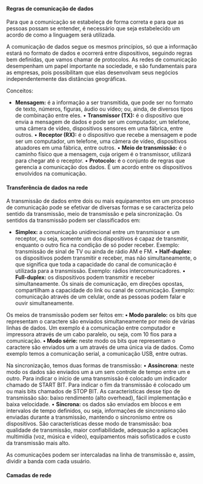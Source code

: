 #### Regras de comunicação de dados


Para que a comunicação se estabeleça de forma correta e para que as pessoas possam se entender, é necessário que seja estabelecido um acordo de como a linguagem será utilizada.

A comunicação de dados segue os mesmos princípios, só que a informação estará no formato de dados e ocorrerá entre dispositivos, seguindo regras bem definidas, que vamos chamar de protocolos. As redes de comunicação desempenham um papel importante na sociedade, e são fundamentais para as empresas, pois possibilitam que elas desenvolvam seus negócios independentemente das distâncias geográficas.

Conceitos:
- **Mensagem:** é a informação a ser transmitida, que pode ser no
formato de texto, números, figuras, áudio ou vídeo; ou, ainda, de
diversos tipos de combinação entre eles.
• **Transmissor (TX):** é o dispositivo que envia a mensagem de dados e pode ser um computador, um telefone, uma câmera de vídeo, dispositivos sensores em uma fábrica, entre outros.
• **Receptor (RX):** é o dispositivo que recebe a mensagem e pode
ser um computador, um telefone, uma câmera de vídeo, dispositivos atuadores em uma fábrica, entre outros.
• **Meio de transmissão:** é o caminho físico que a mensagem, cuja
origem é o transmissor, utilizará para chegar até o receptor.
• **Protocolo:** é o conjunto de regras que gerencia a comunicação
dos dados. É um acordo entre os dispositivos envolvidos na
comunicação.

#### Transferência de dados na rede
A transmissão de dados entre dois ou mais equipamentos em um processo de comunicação pode se efetivar de diversas formas e se caracteriza pelo sentido da transmissão, meio de transmissão e pela sincronização. Os sentidos da transmissão podem ser classificados em:

- **Simplex:** a comunicação unidirecional entre um transmissor e
um receptor, ou seja, somente um dos dispositivos é capaz de
transmitir, enquanto o outro fica na condição de só poder receber.
Exemplo: transmissão de sinal de TV ou ainda de rádio AM e FM.
• **Half-duplex:** os dispositivos podem transmitir e receber, mas não
simultaneamente, o que significa que toda a capacidade do canal
de comunicação é utilizada para a transmissão. Exemplo: rádios
intercomunicadores.
• **Full-duplex:** os dispositivos podem transmitir e receber simultaneamente. Os sinais de comunicação, em direções opostas, compartilham a capacidade do link ou canal de comunicação.
Exemplo: comunicação através de um celular, onde as pessoas
podem falar e ouvir simultaneamente.

Os meios de transmissão podem ser feitos em:
**• Modo paralelo:** os bits que representam o caractere são enviados
simultaneamente por meio de várias linhas de dados. Um exemplo é a comunicação entre computador e impressora através de
um cabo paralelo, ou seja, com 10 fios para a comunicação.
**• Modo série:** neste modo os bits que representam o caractere são enviados um a um através de uma única via de dados.
Como exemplo temos a comunicação serial, a comunicação USB, entre outras.

Na sincronização, temos duas formas de transmissão:
• **Assíncrona**: neste modo os dados são enviados um a um sem
controle de tempo entre um e outro. Para indicar o início de uma
transmissão é colocado um indicador chamado de START BIT.
Para indicar o fim da transmissão é colocado um ou mais bits
chamados de STOP BIT. As características desse tipo de transmissão são: baixo rendimento (alto overhead), fácil implementação e baixa velocidade.
• **Síncrona:** os dados são enviados em blocos e em intervalos de
tempo definidos, ou seja, informações de sincronismo são enviadas durante a transmissão, mantendo o sincronismo entre os
dispositivos. São características desse modo de transmissão:
boa qualidade de transmissão, maior confiabilidade, adequação
a aplicações multimídia (voz, música e vídeo), equipamentos
mais sofisticados e custo da transmissão mais alto.

As comunicações podem ser intercaladas na linha de transmissão e, assim, dividir a banda com cada usuário.

#### Camadas de rede
